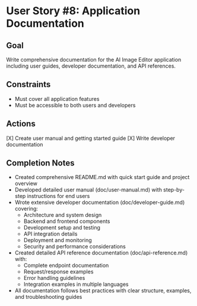 # User Story #8: Application Documentation

## Goal

Write comprehensive documentation for the AI Image Editor application including user guides, developer documentation, and API references.

## Constraints

- Must cover all application features
- Must be accessible to both users and developers

## Actions

[X] Create user manual and getting started guide
[X] Write developer documentation

## Completion Notes

- Created comprehensive README.md with quick start guide and project overview
- Developed detailed user manual (doc/user-manual.md) with step-by-step instructions for end users
- Wrote extensive developer documentation (doc/developer-guide.md) covering:
  - Architecture and system design
  - Backend and frontend components
  - Development setup and testing
  - API integration details
  - Deployment and monitoring
  - Security and performance considerations
- Created detailed API reference documentation (doc/api-reference.md) with:
  - Complete endpoint documentation
  - Request/response examples
  - Error handling guidelines
  - Integration examples in multiple languages
- All documentation follows best practices with clear structure, examples, and troubleshooting guides
